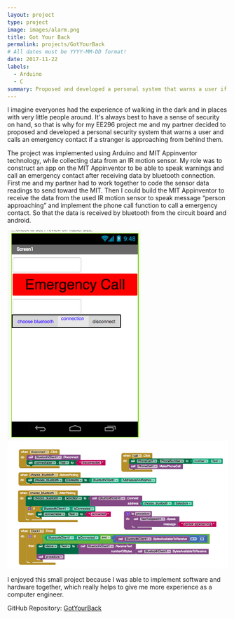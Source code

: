 ```yaml
---
layout: project
type: project
image: images/alarm.png
title: Got Your Back
permalink: projects/GotYourBack
# All dates must be YYYY-MM-DD format!
date: 2017-11-22
labels:
  - Arduino
  - C
summary: Proposed and developed a personal system that warns a user if a stranger is behind them for my EE296 project. 
---
```


I imagine everyones had the experience of walking in the dark and in places with very little people around. It's always best to have a sense of security on hand, so that is why for my EE296 project me and my partner decided to proposed and developed a personal security system that warns a user and calls an emergency contact if a stranger is approaching from behind them.

The project was implemented using Arduino and MIT Appinventor technology, while collecting data from an IR motion sensor. My role was to construct an app on the MIT Appinventor to be able to speak warnings and call an emergency contact after receiving data by bluetooth connection.  First me and my partner had to work together to code the sensor data readings to send toward the MIT. Then I could build the MIT Appinventor to receive the data from the used IR motion sensor to speak message “person approaching” and implement the phone call function to call a emergency contact. So that the data is received by bluetooth from the circuit board and android.

 
<div class="ui small rounded images">
<img class="ui image" src="../images/app.png">
<img class="ui image" src="../images/mit.png">
</div>


I enjoyed this small project because I was able to implement software and hardware together, which really helps to give me more experience as a computer engineer.

GitHub Repository: <a href="https://github.com/klin6/EE296proj/blob/master/finalproj.c"><i class="large github icon "></i>GotYourBack</a>
 
